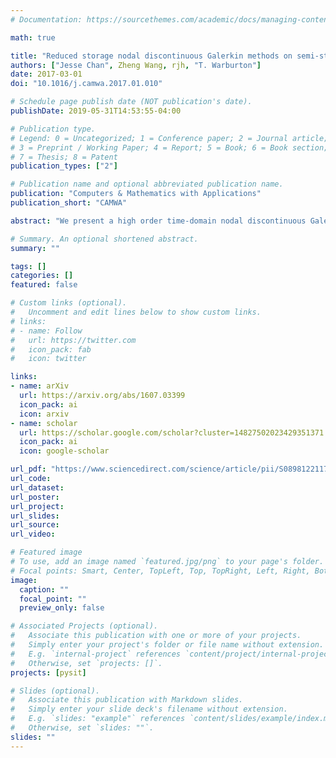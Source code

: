 ```yaml
---
# Documentation: https://sourcethemes.com/academic/docs/managing-content/

math: true

title: "Reduced storage nodal discontinuous Galerkin methods on semi-structured prismatic meshes"
authors: ["Jesse Chan", Zheng Wang, rjh, "T. Warburton"]
date: 2017-03-01
doi: "10.1016/j.camwa.2017.01.010"

# Schedule page publish date (NOT publication's date).
publishDate: 2019-05-31T14:53:55-04:00

# Publication type.
# Legend: 0 = Uncategorized; 1 = Conference paper; 2 = Journal article;
# 3 = Preprint / Working Paper; 4 = Report; 5 = Book; 6 = Book section;
# 7 = Thesis; 8 = Patent
publication_types: ["2"]

# Publication name and optional abbreviated publication name.
publication: "Computers & Mathematics with Applications"
publication_short: "CAMWA"

abstract: "We present a high order time-domain nodal discontinuous Galerkin method for wave problems on hybrid meshes consisting of both wedge and tetrahedral elements. We allow for vertically mapped wedges which can be deformed along the extruded coordinate, and present a simple method for producing quasi-uniform wedge meshes for layered domains. We show that standard mass lumping techniques result in a loss of energy stability on meshes of vertically mapped wedges, and propose an alternative which is both energy stable and efficient. High order convergence is demonstrated, and comparisons are made with existing low-storage methods on wedges. Finally, the computational performance of the method on Graphics Processing Units is evaluated."

# Summary. An optional shortened abstract.
summary: ""

tags: []
categories: []
featured: false

# Custom links (optional).
#   Uncomment and edit lines below to show custom links.
# links:
# - name: Follow
#   url: https://twitter.com
#   icon_pack: fab
#   icon: twitter

links:
- name: arXiv
  url: https://arxiv.org/abs/1607.03399
  icon_pack: ai
  icon: arxiv
- name: scholar
  url: https://scholar.google.com/scholar?cluster=14827502023429351371
  icon_pack: ai
  icon: google-scholar

url_pdf: "https://www.sciencedirect.com/science/article/pii/S0898122117300305/pdfft?md5=4aa395c747e1eb69b5521770df61158a&pid=1-s2.0-S0898122117300305-main.pdf"
url_code:
url_dataset:
url_poster:
url_project:
url_slides:
url_source:
url_video:

# Featured image
# To use, add an image named `featured.jpg/png` to your page's folder. 
# Focal points: Smart, Center, TopLeft, Top, TopRight, Left, Right, BottomLeft, Bottom, BottomRight.
image:
  caption: ""
  focal_point: ""
  preview_only: false

# Associated Projects (optional).
#   Associate this publication with one or more of your projects.
#   Simply enter your project's folder or file name without extension.
#   E.g. `internal-project` references `content/project/internal-project/index.md`.
#   Otherwise, set `projects: []`.
projects: [pysit]

# Slides (optional).
#   Associate this publication with Markdown slides.
#   Simply enter your slide deck's filename without extension.
#   E.g. `slides: "example"` references `content/slides/example/index.md`.
#   Otherwise, set `slides: ""`.
slides: ""
---
```

